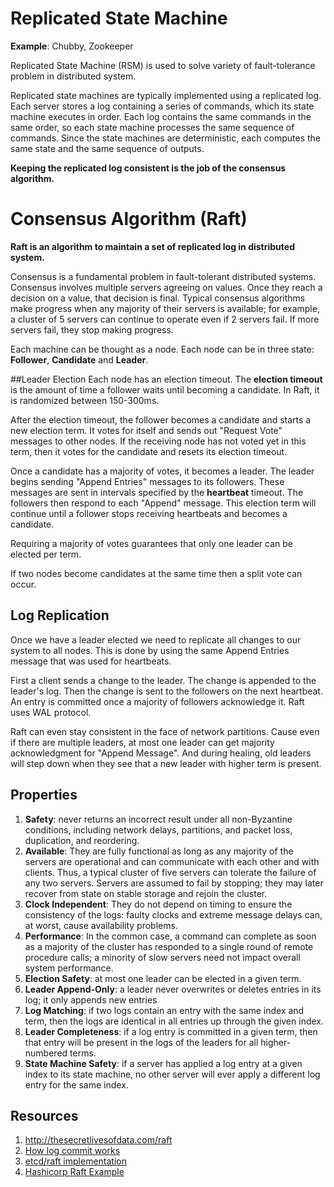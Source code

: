 # Replicated State Machine

**Example**: Chubby, Zookeeper

Replicated State Machine (RSM) is used to solve variety of fault-tolerance problem in distributed system.

Replicated state machines are typically implemented using a replicated log. Each server stores a log containing a series of commands, which its state machine executes in order. Each log contains the same commands in the same order, so each state machine processes the same sequence of commands. Since the state machines are deterministic, each computes the same state and the same sequence of outputs.

**Keeping the replicated log consistent is the job of the consensus algorithm.**



# Consensus Algorithm (Raft)

**Raft is an algorithm to maintain a set of replicated log in distributed system.**

Consensus is a fundamental problem in fault-tolerant distributed systems. Consensus involves multiple servers agreeing on values. Once they reach a decision on a value, that decision is final. Typical consensus algorithms make progress when any majority of their servers is available; for example, a cluster of 5 servers can continue to operate even if 2 servers fail. If more servers fail, they stop making progress.

Each machine can be thought as a node. Each node can be in three state: **Follower**, **Candidate** and **Leader**.

##Leader Election
Each node has an election timeout. The **election timeout** is the amount of time a follower waits until becoming a candidate. In Raft, it is randomized between 150-300ms.

After the election timeout, the follower becomes a candidate and starts a new election term. It votes for itself and sends out "Request Vote" messages to other nodes. If the receiving node has not voted yet in this term, then it votes for the candidate and resets its election timeout.

Once a candidate has a majority of votes, it becomes a leader. The leader begins sending "Append Entries" messages to its followers. These messages are sent in intervals specified by the **heartbeat** timeout. The followers then respond to each "Append" message. This election term will continue until a follower stops receiving heartbeats and becomes a candidate.

Requiring a majority of votes guarantees that only one leader can be elected per term.

If two nodes become candidates at the same time then a split vote can occur.

## Log Replication

Once we have a leader elected we need to replicate all changes to our system to all nodes. This is done by using the same Append Entries message that was used for heartbeats.

First a client sends a change to the leader. The change is appended to the leader's log. Then the change is sent to the followers on the next heartbeat. An entry is committed once a majority of followers acknowledge it. Raft uses WAL protocol.

Raft can even stay consistent in the face of network partitions. Cause even if there are multiple leaders, at most one leader can get majority acknowledgment for "Append Message". And during healing, old leaders will step down when they see that a new leader with higher term is present.

## Properties

1. **Safety**: never returns an incorrect result under all non-Byzantine conditions, including network delays, partitions, and packet loss, duplication, and reordering.
1. **Available**: They are fully functional as long as any majority of the servers are operational and can communicate with each other and with clients. Thus, a typical cluster of five servers can tolerate the failure of any two servers. Servers are assumed to fail by stopping; they may later recover from state on stable storage and rejoin the cluster.
1. **Clock Independent**: They do not depend on timing to ensure the consistency of the logs: faulty clocks and extreme message delays can, at worst, cause availability problems.
1. **Performance**: In the common case, a command can complete as soon as a majority of the cluster has responded to a single round of remote procedure calls; a minority of slow servers need not impact overall system performance.
1. **Election Safety**: at most one leader can be elected in a given term.
1. **Leader Append-Only**: a leader never overwrites or deletes entries in its log; it only appends new entries
1. **Log Matching**: if two logs contain an entry with the same index and term, then the logs are identical in all entries up through the given index.
1. **Leader Completeness**: if a log entry is committed in a given term, then that entry will be present in the logs of the leaders for all higher-numbered terms.
1. **State Machine Safety**: if a server has applied a log entry at a given index to its state machine, no other server will ever apply a different log entry for the same index.

## Resources

1. http://thesecretlivesofdata.com/raft
1. [How log commit works](https://stackoverflow.com/questions/37108309/raft-committed-entry-may-be-lost?rq=1)
1. [etcd/raft implementation](http://otm.github.io/2015/05/raft-a-first-implementation/)
1. [Hashicorp Raft Example](https://github.com/otoolep/hraftd)
